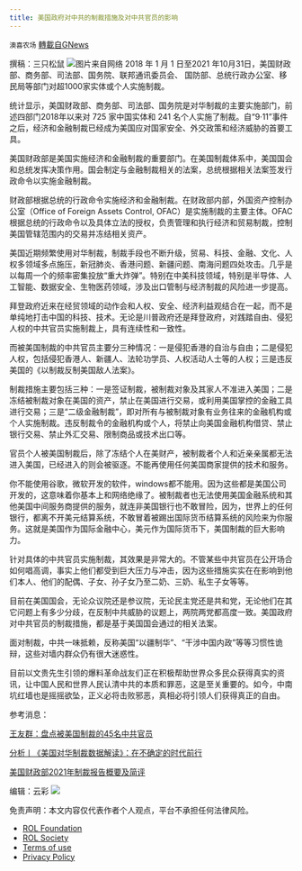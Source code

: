 ```yaml
---
title: 美国政府对中共的制裁措施及对中共官员的影响
---
```

`澳喜农场` [轉載自GNews](https://gnews.org/zh-hans/1994688/)

撰稿：三只松鼠
![](https://assets.gnews.org/wp-content/uploads/2022/02/Slide1-15.jpg)图片来自网络
2018 年 1 月 1 日至2021 年10月31日，美国财政部、商务部、司法部、国务院、联邦通讯委员会、 国防部、总统行政办公室、移民局等部门对超1000家实体或个人实施制裁。

统计显示，美国财政部、商务部、司法部、国务院是对华制裁的主要实施部门，前述四部门2018年以来对 725 家中国实体和 241 名个人实施了制裁。自“9·11”事件之后，经济和金融制裁已经成为美国应对国家安全、外交政策和经济威胁的首要工具。

美国财政部是美国实施经济和金融制裁的重要部门。在美国制裁体系中，美国国会和总统发挥决策作用。国会制定与金融制裁相关的法案，总统根据相关法案签发行政命令以实施金融制裁。

财政部根据总统的行政命令实施经济和金融制裁。在财政部内部，外国资产控制办公室（Office of Foreign Assets Control, OFAC）是实施制裁的主要主体。OFAC根据总统的行政命令以及具体立法的授权，负责管理和执行经济和贸易制裁，控制美国管辖范围内的交易并冻结相关资产。

美国近期频繁使用对华制裁，制裁手段也不断升级，贸易、科技、金融、文化、人权多领域多点施压，新冠肺炎、香港问题、新疆问题、南海问题四处攻击。几乎是以每周一个的频率密集投放“重大炸弹”。特别在中美科技领域，特别是半导体、人工智能、数据安全、生物医药领域，涉及出口管制与经济制裁的风险进一步提高。

拜登政府近来在经贸领域的动作会和人权、安全、经济利益观结合在一起，而不是单纯地打击中国的科技、技术。无论是川普政府还是拜登政府，对践踏自由、侵犯人权的中共官员实施制裁上，具有连续性和一致性。

而被美国制裁的中共官员主要分三种情况：一是侵犯香港的自治与自由；二是侵犯人权，包括侵犯香港人、新疆人、法轮功学员、人权活动人士等的人权；三是违反美国的《以制裁反制美国敌人法案》。

制裁措施主要包括三种：一是签证制裁，被制裁对象及其家人不准进入美国；二是冻结被制裁对象在美国的资产，禁止在美国进行交易，或利用美国掌控的金融工具进行交易；三是“二级金融制裁”，即对所有与被制裁对象有业务往来的金融机构或个人实施制裁。违反制裁令的金融机构或个人，将禁止向美国金融机构借贷、禁止银行交易、禁止外汇交易、限制商品或技术出口等。

官员个人被美国制裁后，除了冻结个人在美财产，被制裁者个人和近亲亲属都无法进入美国，已经进入的则会被驱逐。不能再使用任何美国商家提供的技术和服务。

你不能使用谷歌，微软开发的软件，windows都不能用。因为这些都是美国公司开发的，这意味着你基本上和网络绝缘了。被制裁者也无法使用美国金融系统和其他美国中间服务商提供的服务，就连非美国银行也不敢冒险，因为，世界上的任何银行，都离不开美元结算系统，不敢冒着被踢出国际货币结算系统的风险来为你服务。这就是美国作为国际金融中心，美元作为国际货币下，美国制裁的巨大影响力。

针对具体的中共官员实施制裁，其效果是非常大的。不管某些中共官员在公开场合如何唱高调，事实上他们都受到巨大压力与冲击，因为这些措施实实在在影响到他们本人、他们的配偶、子女、孙子女乃至二奶、三奶、私生子女等等。

目前在美国国会，无论众议院还是参议院，无论民主党还是共和党，无论他们在其它问题上有多少分歧，在反制中共威胁的议题上，两院两党都高度一致。美国政府对中共官员的制裁措施，都是基于美国国会通过的相关法案。

面对制裁，中共一味抵赖，反称美国“以疆制华”、“干涉中国内政”等等习惯性诡辩，这些对墙内群众仍有很大迷惑性。

目前以文贵先生引领的爆料革命战友们正在积极帮助世界众多民众获得真实的资讯，让中国人民和世界人民认清中共的本质和罪恶，这是至关重要的。如今，中南坑红墙也是摇摇欲坠，正义必将击败邪恶，真相必将引领人们获得真正的自由。

参考消息：

[王友群：盘点被美国制裁的45名中共官员](https://www.aboluowang.com/2021/0514/1592842.html)

[分析丨《美国对华制裁数据解读》：在不确定的时代前行](https://www.eet-china.com/mp/a101459.html)

[美国财政部2021年制裁报告概要及简评](https://new.qq.com/omn/20211101/20211101A05ZLL00.html)

编辑：云彩
![](https://assets.gnews.org/wp-content/uploads/2022/02/澳喜图标2-1.jpg)
 

免责声明：本文内容仅代表作者个人观点，平台不承担任何法律风险。

- [ROL Foundation](https://rolfoundation.org/)
- [ROL Society](https://rolsociety.org/)
- [Terms of use](https://gnews.org/terms-of-use-3/)
- [Privacy Policy](https://gnews.org/privacy-policy/)
